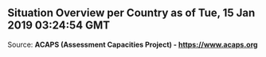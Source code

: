 ## Situation Overview per Country as of Tue, 15 Jan 2019 03:24:54 GMT

Source: **ACAPS (Assessment Capacities Project) - https://www.acaps.org**